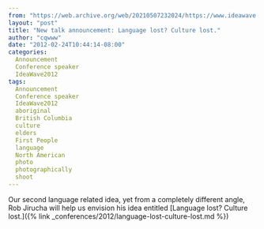 ```yaml
---
from: "https://web.archive.org/web/20210507232024/https://www.ideawave.ca/new-talk-announcement-language-lost-culture-lost/"
layout: "post"
title: "New talk announcement: Language lost? Culture lost."
author: "cqwww"
date: "2012-02-24T10:44:14-08:00"
categories:
  Announcement
  Conference speaker
  IdeaWave2012
tags: 
  Announcement
  Conference speaker
  IdeaWave2012
  aboriginal
  British Columbia
  culture
  elders
  First People
  language
  North American
  photo
  photographically
  shoot
---
```


Our second language related idea, yet from a completely different angle, Rob Jirucha will help us envision his idea entitled [Language lost? Culture lost.]({% link _conferences/2012/language-lost-culture-lost.md %})
